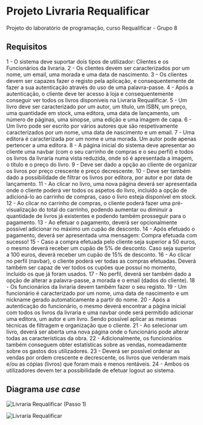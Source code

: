 # Projeto Livraria Requalificar
Projeto do laboratório de programação, curso Requalificar - Grupo 8

## Requisitos
1 - O sistema deve suportar dois tipos de utilizador: Clientes e os Funcionários da livraria.
2 - Os clientes devem ser caracterizados por um nome, um email, uma morada e uma data de nascimento.
3 - Os clientes devem ser capazes fazer o registo pela aplicação, e consequentemente de fazer a sua autenticação através do uso de uma palavra-passe.
4 - Após a autenticação, o cliente deve ter acesso à loja e consequentemente conseguir ver todos os livros
disponíveis na Livraria Requalificar.
5 - Um livro deve ser caracterizado por um autor, um título, um ISBN, um preço, uma quantidade em stock, uma editora, uma data de lançamento, um número de páginas, uma sinopse, uma edição e uma imagem de capa. 
6 - Um livro pode ser escrito por vários autores que são respetivamente caracterizados por um nome, uma data de nascimento e um email.
7 - Uma editora é caracterizada por um nome e uma morada. Um autor pode apenas pertencer a uma editora.
8 - A página inicial do sistema deve apresentar ao cliente uma navbar (com o seu carrinho de compras e o seu perfil) e todos os livros da livraria numa vista reduzida, onde só é apresentada a imagem, o título e o preço do livro.
9 - Deve ser dado a opção ao cliente de organizar os livros por preço crescente e preço decrescente.
10 - Deve ser também dado a possibilidade de filtrar os livros por editora, por autor e por data de lançamento.
11 - Ao clicar no livro, uma nova página deverá ser apresentada onde o cliente poderá ver todos os aspetos do livro, incluído a opção de adicioná-lo ao carrinho de compras, caso o livro esteja disponível em stock.
12 - Ao clicar no carrinho de compras, o cliente poderá fazer uma pré-visualização do total do carrinho, podendo aumentar ou diminuir a quantidade de livros já existentes e podendo também prosseguir para o pagamento. 
13 - Ao efetuar o pagamento, deverá ser opcionalmente possível adicionar no máximo um cupão de desconto. 
14 - Após efetuado o pagamento, deverá ser apresentada uma mensagem: Compra efetuada com sucesso! 
15 - Caso a compra efetuada pelo cliente seja superior a 50 euros, o mesmo deverá receber um cupão de 5% de desconto. 
Caso seja superior a 100 euros, deverá receber um cupão de 15% de desconto.
16 - Ao clicar no perfil (navbar), o cliente poderá ver todas as compras efetuadas. 
Deverá também ser capaz de ver todos os cupões que possuí no momento, incluído os que já foram usados. 
17 - No perfil, deverá ser também dado a opção de alterar a palavra-passe, a morada e o email (dados do cliente).
18 - Os funcionários da livraria devem também fazer o seu registo. 
19 - Um funcionário é caracterizado por um nome, uma data de nascimento e um nickname gerado automaticamente a partir do nome.
20 - Após a autenticação do funcionário, o mesmo deverá encontrar a página inicial com todos os livros da livraria e uma navbar onde será permitido adicionar uma editora, um autor e um livro. 
Sendo possível aplicar as mesmas técnicas de filtragem e organização que o cliente. 
21 - Ao selecionar um livro, deverá ser aberta uma nova página onde o funcionário pode alterar todas as características da obra.
22 - Adicionalmente, os funcionários também conseguem obter estatísticas sobre as vendas, nomeadamente sobre os gastos dos utilizadores.
23 - Deverá ser possível ordenar as vendas por ordem crescente e decrescente, os livros que venderam mais e/ou as cópias (livros) que foram mais e menos rentáveis.
24 - Ambos os utilizadores devem ter a possibilidade de efetuar logout ao sistema.


## Diagrama *use case* 
![Livraria Requalificar (Passo 1)](https://user-images.githubusercontent.com/97111949/158906302-c1afd7ca-67f8-4356-83f5-6ef992690fc3.png)

![Livraria Requalificar](https://user-images.githubusercontent.com/97111949/158906706-85759758-a3c7-4b48-863d-cedf00ec0939.png)
